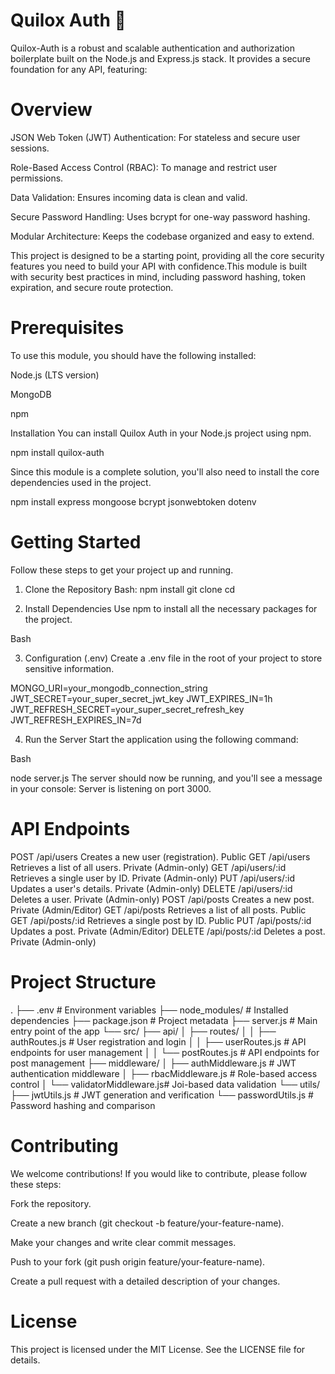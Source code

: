 # Quilox Auth 🔑
Quilox-Auth is a robust and scalable authentication and authorization boilerplate built on the Node.js and Express.js stack. It provides a secure foundation for any API, featuring:

# Overview
JSON Web Token (JWT) Authentication: For stateless and secure user sessions.

Role-Based Access Control (RBAC): To manage and restrict user permissions.

Data Validation: Ensures incoming data is clean and valid.

Secure Password Handling: Uses bcrypt for one-way password hashing.

Modular Architecture: Keeps the codebase organized and easy to extend.

This project is designed to be a starting point, providing all the core security features you need to build your API with confidence.This module is built with security best practices in mind, including password hashing, token expiration, and secure route protection.

# Prerequisites
To use this module, you should have the following installed:

Node.js (LTS version)

MongoDB

npm

Installation
You can install Quilox Auth in your Node.js project using npm.

npm install quilox-auth

Since this module is a complete solution, you'll also need to install the core dependencies used in the project.

npm install express mongoose bcrypt jsonwebtoken dotenv

# Getting Started
Follow these steps to get your project up and running.

1. Clone the Repository
Bash: npm install
git clone <your-repository-url>
cd <your-project-directory>

2. Install Dependencies
Use npm to install all the necessary packages for the project.

Bash

<npm install>

3. Configuration (.env)
Create a .env file in the root of your project to store sensitive information.

MONGO_URI=your_mongodb_connection_string
JWT_SECRET=your_super_secret_jwt_key
JWT_EXPIRES_IN=1h
JWT_REFRESH_SECRET=your_super_secret_refresh_key
JWT_REFRESH_EXPIRES_IN=7d

4. Run the Server
Start the application using the following command:

Bash

node server.js
The server should now be running, and you'll see a message in your console: Server is listening on port 3000.

# API Endpoints
POST	/api/users	Creates a new user (registration).	Public
GET	/api/users	Retrieves a list of all users.	Private (Admin-only)
GET	/api/users/:id	Retrieves a single user by ID.	Private (Admin-only)
PUT	/api/users/:id	Updates a user's details.	Private (Admin-only)
DELETE	/api/users/:id	Deletes a user.	Private (Admin-only)
POST	/api/posts	Creates a new post.	Private (Admin/Editor)
GET	/api/posts	Retrieves a list of all posts.	Public
GET	/api/posts/:id	Retrieves a single post by ID.	Public
PUT	/api/posts/:id	Updates a post.	Private (Admin/Editor)
DELETE	/api/posts/:id	Deletes a post.	Private (Admin-only)

# Project Structure
.
├── .env                  # Environment variables
├── node_modules/         # Installed dependencies
├── package.json          # Project metadata
├── server.js             # Main entry point of the app
└── src/
    ├── api/
    │   ├── routes/
    │   │   ├── authRoutes.js     # User registration and login
    │   │   ├── userRoutes.js     # API endpoints for user management
    │   │   └── postRoutes.js     # API endpoints for post management
    ├── middleware/
    │   ├── authMiddleware.js     # JWT authentication middleware
    │   ├── rbacMiddleware.js     # Role-based access control
    │   └── validatorMiddleware.js# Joi-based data validation
    └── utils/
        ├── jwtUtils.js           # JWT generation and verification
        └── passwordUtils.js      # Password hashing and comparison

# Contributing
We welcome contributions! If you would like to contribute, please follow these steps:

Fork the repository.

Create a new branch (git checkout -b feature/your-feature-name).

Make your changes and write clear commit messages.

Push to your fork (git push origin feature/your-feature-name).

Create a pull request with a detailed description of your changes.

# License
This project is licensed under the MIT License. See the LICENSE file for details.
